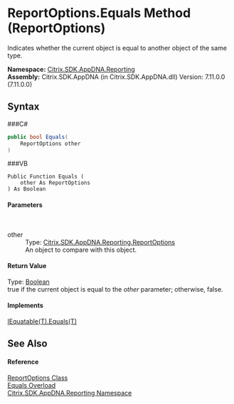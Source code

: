 # ReportOptions.Equals Method (ReportOptions)
 

Indicates whether the current object is equal to another object of the same type.

**Namespace:**&nbsp;<a href="N_Citrix_SDK_AppDNA_Reporting">Citrix.SDK.AppDNA.Reporting</a><br />**Assembly:**&nbsp;Citrix.SDK.AppDNA (in Citrix.SDK.AppDNA.dll) Version: 7.11.0.0 (7.11.0.0)

## Syntax

###C#
```csharp
public bool Equals(
	ReportOptions other
)
```

###VB
```vbnet
Public Function Equals ( 
	other As ReportOptions
) As Boolean
```


#### Parameters
&nbsp;<dl><dt>other</dt><dd>Type: <a href="T_Citrix_SDK_AppDNA_Reporting_ReportOptions">Citrix.SDK.AppDNA.Reporting.ReportOptions</a><br />An object to compare with this object.</dd></dl>

#### Return Value
Type: <a href="http://msdn2.microsoft.com/en-us/library/a28wyd50" target="_blank">Boolean</a><br />true if the current object is equal to the *other* parameter; otherwise, false.

#### Implements
<a href="http://msdn2.microsoft.com/en-us/library/ms131190" target="_blank">IEquatable(T).Equals(T)</a><br />

## See Also


#### Reference
<a href="T_Citrix_SDK_AppDNA_Reporting_ReportOptions">ReportOptions Class</a><br /><a href="Overload_Citrix_SDK_AppDNA_Reporting_ReportOptions_Equals">Equals Overload</a><br /><a href="N_Citrix_SDK_AppDNA_Reporting">Citrix.SDK.AppDNA.Reporting Namespace</a><br />